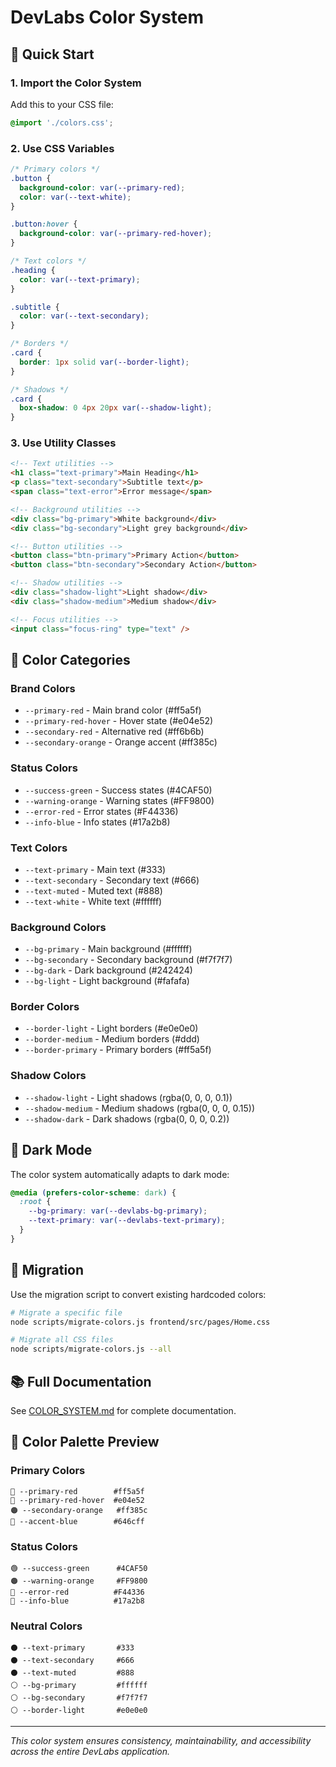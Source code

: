 # DevLabs Color System

## 🎨 Quick Start

### 1. Import the Color System

Add this to your CSS file:
```css
@import './colors.css';
```

### 2. Use CSS Variables

```css
/* Primary colors */
.button {
  background-color: var(--primary-red);
  color: var(--text-white);
}

.button:hover {
  background-color: var(--primary-red-hover);
}

/* Text colors */
.heading {
  color: var(--text-primary);
}

.subtitle {
  color: var(--text-secondary);
}

/* Borders */
.card {
  border: 1px solid var(--border-light);
}

/* Shadows */
.card {
  box-shadow: 0 4px 20px var(--shadow-light);
}
```

### 3. Use Utility Classes

```html
<!-- Text utilities -->
<h1 class="text-primary">Main Heading</h1>
<p class="text-secondary">Subtitle text</p>
<span class="text-error">Error message</span>

<!-- Background utilities -->
<div class="bg-primary">White background</div>
<div class="bg-secondary">Light grey background</div>

<!-- Button utilities -->
<button class="btn-primary">Primary Action</button>
<button class="btn-secondary">Secondary Action</button>

<!-- Shadow utilities -->
<div class="shadow-light">Light shadow</div>
<div class="shadow-medium">Medium shadow</div>

<!-- Focus utilities -->
<input class="focus-ring" type="text" />
```

## 🎯 Color Categories

### Brand Colors
- `--primary-red` - Main brand color (#ff5a5f)
- `--primary-red-hover` - Hover state (#e04e52)
- `--secondary-red` - Alternative red (#ff6b6b)
- `--secondary-orange` - Orange accent (#ff385c)

### Status Colors
- `--success-green` - Success states (#4CAF50)
- `--warning-orange` - Warning states (#FF9800)
- `--error-red` - Error states (#F44336)
- `--info-blue` - Info states (#17a2b8)

### Text Colors
- `--text-primary` - Main text (#333)
- `--text-secondary` - Secondary text (#666)
- `--text-muted` - Muted text (#888)
- `--text-white` - White text (#ffffff)

### Background Colors
- `--bg-primary` - Main background (#ffffff)
- `--bg-secondary` - Secondary background (#f7f7f7)
- `--bg-dark` - Dark background (#242424)
- `--bg-light` - Light background (#fafafa)

### Border Colors
- `--border-light` - Light borders (#e0e0e0)
- `--border-medium` - Medium borders (#ddd)
- `--border-primary` - Primary borders (#ff5a5f)

### Shadow Colors
- `--shadow-light` - Light shadows (rgba(0, 0, 0, 0.1))
- `--shadow-medium` - Medium shadows (rgba(0, 0, 0, 0.15))
- `--shadow-dark` - Dark shadows (rgba(0, 0, 0, 0.2))

## 🌙 Dark Mode

The color system automatically adapts to dark mode:

```css
@media (prefers-color-scheme: dark) {
  :root {
    --bg-primary: var(--devlabs-bg-primary);
    --text-primary: var(--devlabs-text-primary);
  }
}
```

## 🔧 Migration

Use the migration script to convert existing hardcoded colors:

```bash
# Migrate a specific file
node scripts/migrate-colors.js frontend/src/pages/Home.css

# Migrate all CSS files
node scripts/migrate-colors.js --all
```

## 📚 Full Documentation

See [COLOR_SYSTEM.md](../../../COLOR_SYSTEM.md) for complete documentation.

## 🎨 Color Palette Preview

### Primary Colors
```
🔴 --primary-red        #ff5a5f
🔴 --primary-red-hover  #e04e52
🟠 --secondary-orange   #ff385c
🔵 --accent-blue        #646cff
```

### Status Colors
```
🟢 --success-green      #4CAF50
🟠 --warning-orange     #FF9800
🔴 --error-red          #F44336
🔵 --info-blue          #17a2b8
```

### Neutral Colors
```
⚫ --text-primary       #333
⚫ --text-secondary     #666
⚫ --text-muted         #888
⚪ --bg-primary         #ffffff
⚪ --bg-secondary       #f7f7f7
⚪ --border-light       #e0e0e0
```

---

*This color system ensures consistency, maintainability, and accessibility across the entire DevLabs application.*
